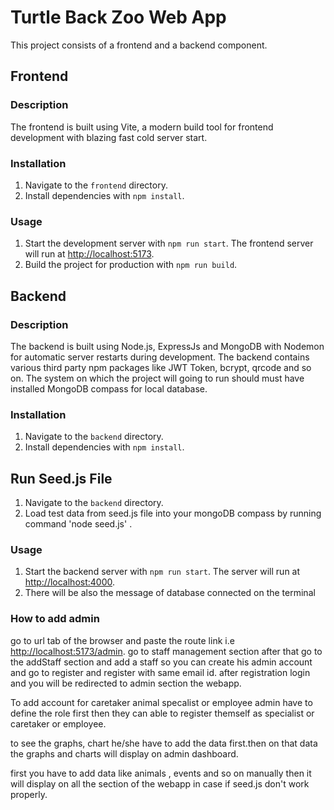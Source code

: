 # Turtle Back Zoo Web App

This project consists of a frontend and a backend component.

## Frontend

### Description
The frontend is built using Vite, a modern build tool for frontend development with blazing fast cold server start.

### Installation
1. Navigate to the `frontend` directory.
2. Install dependencies with `npm install`.

### Usage
1. Start the development server with `npm run start`. The frontend server will run at [http://localhost:5173](http://localhost:5173).
2. Build the project for production with `npm run build`.

## Backend

### Description
The backend is built using Node.js, ExpressJs and MongoDB with Nodemon for automatic server restarts during development.
The backend contains various third party npm packages like JWT Token, bcrypt, qrcode and so on.
The system on which the project will going to run should must have installed MongoDB compass for local database.

### Installation
1. Navigate to the `backend` directory.
2. Install dependencies with `npm install`.

## Run Seed.js File
1. Navigate to the `backend` directory.
2. Load test data from seed.js file into your mongoDB compass by running command 'node seed.js' . 


### Usage
1. Start the backend server with `npm run start`. The server will run at [http://localhost:4000](http://localhost:4000).
2. There will be also the message of database connected on the terminal

### How to add admin

go to url tab of the browser and paste the route link i.e [http://localhost:5173/admin](http://localhost:5173/admin).
go to staff management section after that go to the addStaff section and add a staff
so you can create his admin account and go to register and register with same email id.
after registration login and you will be redirected to admin section the webapp.

To add account for caretaker animal specalist or employee admin have to define the role first then they can able to register themself as specialist or caretaker or employee. 

to see the graphs, chart he/she have to add the data first.then on that data the graphs and charts will display on admin dashboard.

first you have to add data like animals , events and so on  manually then it will display on all the section of the webapp in case if seed.js don't work properly.